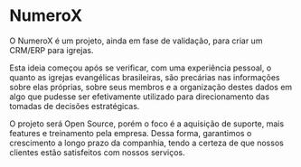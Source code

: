 # NumeroX
O NumeroX é um projeto, ainda em fase de validação, para criar um CRM/ERP para igrejas.

Esta ideia começou após se verificar, com uma experiência pessoal, o quanto as igrejas evangélicas brasileiras, são precárias nas informações sobre elas próprias, sobre seus membros e a organização destes dados em algo que pudesse ser efetivamente utilizado para direcionamento das tomadas de decisões estratégicas.

O projeto será Open Source, porém o foco é a aquisição de suporte, mais features e treinamento pela empresa. Dessa forma, garantimos o crescimento a longo prazo da companhia, tendo a certeza de que nossos clientes estão satisfeitos com nossos serviços.
